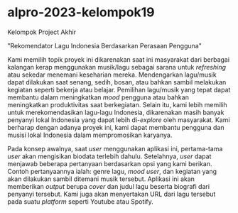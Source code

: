 # alpro-2023-kelompok19
Kelompok Project Akhir

"Rekomendator Lagu Indonesia Berdasarkan Perasaan Pengguna"


Kami memilih topik proyek ini dikarenakan saat ini masyarakat dari berbagai kalangan kerap menggunakan musik/lagu sebagai sarana untuk _refreshing_ atau sekedar menemani keseharian mereka. Mendengarkan lagu/musik dapat dilakukan saat senang, sedih, bosan, atau bahkan sambil melakukan kegiatan seperti bekerja atau belajar. Pemilihan lagu/musik yang tepat dapat membantu dalam meningkatkan _mood_ pengguna atau bahkan meningkatkan produktivitas saat berkegiatan. Selain itu, kami lebih memilih untuk merekomendasikan lagu-lagu Indonesia, dikarenakan masih banyak penyanyi lokal Indonesia yang dapat lebih di-_explore_ oleh masyarakat. Kami berharap dengan adanya proyek ini, kami dapat membantu pengguna dan musisi lokal Indonesia dalam mempromosikan karyanya. 


Pada konsep awalnya, saat _user_ menggunakan aplikasi ini, pertama-tama _user_ akan mengisikan biodata terlebih dahulu. Setelahnya, _user_ dapat menjawab beberapa pertanyaan berdasarkan opsi yang kami berikan. Contoh pertanyaannya ialah: genre lagu, _mood user_, dan kegiatan yang akan dilakukan sambil ditemani musik tersebut. Aplikasi ini akan memberikan _output_ berupa _cover_ dan judul lagu beserta biografi dari penyanyi tersebut. Kami juga akan menyertakan URL dari lagu tersebut pada suatu _platform_ seperti Youtube atau Spotify. 
